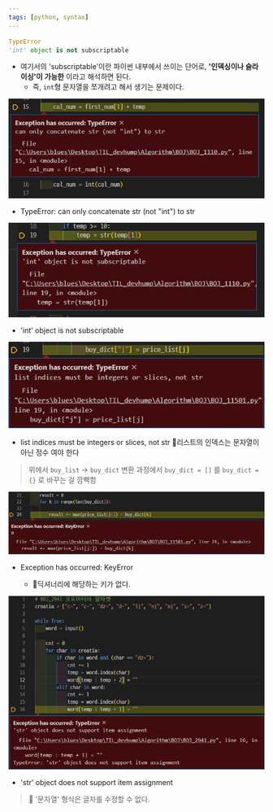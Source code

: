```yaml
---
tags: [python, syntax]
---
```


```python
TypeError
'int' object is not subscriptable
```
- 여기서의 'subscriptable'이란 파이썬 내부에서 쓰이는 단어로, **'인덱싱이나 슬라이싱'이 가능한** 이라고 해석하면 된다. 
	- 즉, `int`형 문자열을 쪼개려고 해서 생기는 문제이다.


![](assets/Python%20error.png)

-   TypeError: can only concatenate str (not "int") to str
    
![](assets/Python%20error-1.png)
-   'int' object is not subscriptable
    

![](assets/Python%20error-2.png)
-   list indices must be integers or slices, not str 📌리스트의 인덱스는 문자열이 아닌 정수 여야 한다
    

> 위에서 `buy_list` -> `buy_dict` 변환 과정에서 `buy_dict = []` 를 `buy_dict = {}` 로 바꾸는 걸 깜빡함

![](assets/Python%20error-3.png)
-   Exception has occurred: KeyError
    
    -   📌딕셔너리에 해당하는 키가 없다.
        
![](assets/Python%20error-4.png)
-   'str' object does not support item assignment
    

> 📌 '문자열' 형식은 글자를 수정할 수 없다.